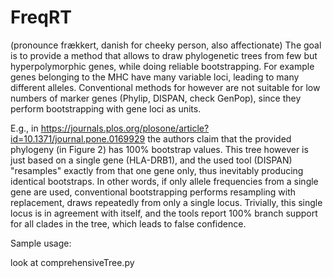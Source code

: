 # FreqRT

(pronounce fr&#0230;kkert, danish for cheeky person, also affectionate)
The goal is to provide a method that allows to draw phylogenetic trees from few but hyperpolymorphic genes, while doing reliable bootstrapping.
For example genes belonging to the MHC have many variable loci, leading to many different alleles.
Conventional methods for however are not suitable for low numbers of marker
genes (Phylip, DISPAN, check GenPop), since they perform bootstrapping with gene loci as units.

E.g., in
https://journals.plos.org/plosone/article?id=10.1371/journal.pone.0169929
the authors claim that the provided phylogeny (in Figure 2) has 100%
bootstrap values. This tree however is just based on a single gene
(HLA-DRB1), and the used tool (DISPAN) "resamples" exactly from that
one gene only, thus inevitably producing identical bootstraps. In
other words, if only allele frequencies from a single gene are used,
conventional bootstrapping performs resampling with replacement, draws
repeatedly from only a single locus. Trivially, this single locus is
in agreement with itself, and the tools report 100\% branch support
for all clades in the tree, which leads to false confidence.

Sample usage:

look at comprehensiveTree.py
